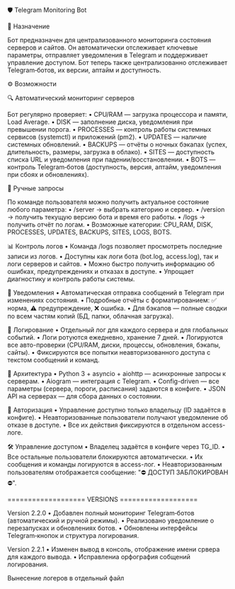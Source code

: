 🛡️ Telegram Monitoring Bot

📌 Назначение

Бот предназначен для централизованного мониторинга состояния серверов и сайтов.
Он автоматически отслеживает ключевые параметры, отправляет уведомления в Telegram и поддерживает управление доступом.
Бот теперь также централизованно отслеживает Telegram‑ботов, их версии, аптайм и доступность.

⚙️ Возможности

🔍 Автоматический мониторинг серверов

Бот регулярно проверяет:
	• CPU/RAM — загрузка процессора и памяти, Load Average.
	• DISK — заполнение диска, уведомления при превышении порога.
	• PROCESSES — контроль работы системных сервисов (systemctl) и приложений (pm2).
	• UPDATES — наличие системных обновлений.
	• BACKUPS — отчёты о ночных бэкапах (успех, длительность, размеры, загрузка в облако).
	• SITES — доступность списка URL и уведомления при падении/восстановлении.
	• BOTS — контроль Telegram‑ботов (доступность, версия, аптайм, уведомления при сбоях и обновлениях).

📲 Ручные запросы

По команде пользователя можно получить актуальное состояние любого параметра:
	•	/server → выбрать категорию и сервер.
	•	/version → получить текущую версию бота и время его работы.
	•	/logs → получить отчёт по логам.
	•	Возможные категории: CPU_RAM, DISK, PROCESSES, UPDATES, BACKUPS, SITES, LOGS, BOTS.

📊 Контроль логов
	•	Команда /logs позволяет просмотреть последние записи из логов.
	•	Доступны как логи бота (bot.log, access.log), так и логи серверов и сайтов.
	•	Можно быстро получить информацию об ошибках, предупреждениях и отказах в доступе.
	•	Упрощает диагностику и контроль работы системы.

🔔 Уведомления
	•	Автоматическая отправка сообщений в Telegram при изменениях состояния.
	•	Подробные отчёты с форматированием: ✅ норма, ⚠️ предупреждение, ❌ ошибка.
	•	Для бэкапов — полные сводки по всем частям копий (БД, папки, облачная загрузка).

📝 Логирование
	•	Отдельный лог для каждого сервера и для глобальных событий.
	•	Логи ротуются ежедневно, хранение 7 дней.
	•	Логируются все авто-проверки (CPU/RAM, диски, процессы, обновления, бэкапы, сайты).
	•	Фиксируются все попытки неавторизованного доступа с текстом сообщений и команд.

🚀 Архитектура
	•	Python 3 + asyncio + aiohttp — асинхронные запросы к серверам.
	•	Aiogram — интеграция с Telegram.
	•	Config-driven — все параметры (сервера, пороги, расписания) задаются в конфиге.
	•	JSON API на серверах — для сбора данных о состоянии.

👤 Авторизация
	•	Управление доступно только владельцу (ID задаётся в конфиге).
	•	Неавторизованные пользователи получают уведомление об отказе в доступе.
	•	Все их действия фиксируются в отдельном access-логе.

🛠️ Управление доступом
	•	Владелец задаётся в конфиге через TG_ID.
	•	Все остальные пользователи блокируются автоматически.
	•	Их сообщения и команды логируются в access-лог.
	•	Неавторизованным пользователям отображается сообщение: "⛔ ДОСТУП ЗАБЛОКИРОВАН ⛔".


=================== VERSIONS ===================

Version 2.2.0
• Добавлен полный мониторинг Telegram‑ботов (автоматический и ручной режимы).
• Реализовано уведомление о перезапусках и обновлениях ботов.
• Обновлены интерфейсы Telegram‑кнопок и структура логирования.

Version 2.2.1
• Изменен вывод в консоль, отображение имени срвера для каждого вывода.
• Исправлениа орфография собщений логирования.



Вынесение логеров в отдельный файл